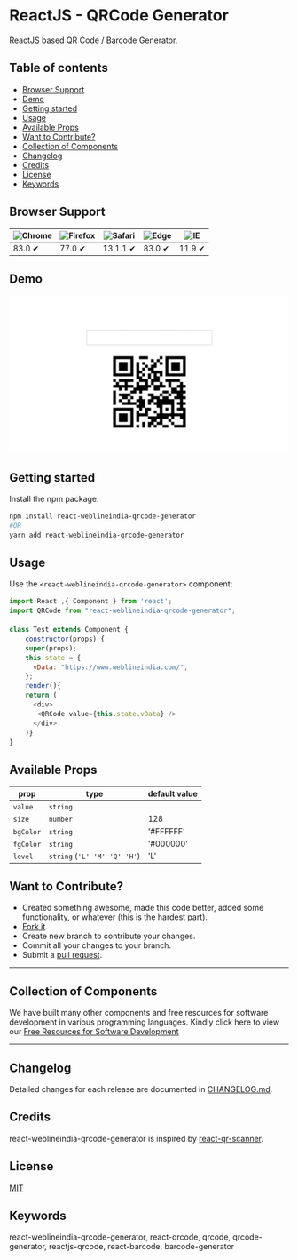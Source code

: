 # ReactJS - QRCode Generator

ReactJS based QR Code / Barcode Generator.

## Table of contents

- [Browser Support](#browser-support)
- [Demo](#demo)
- [Getting started](#getting-started)
- [Usage](#usage)
- [Available Props](#available-props)
- [Want to Contribute?](#want-to-contribute)
- [Collection of Components](#collection-of-components)
- [Changelog](#changelog)
- [Credits](#credits)
- [License](#license)
- [Keywords](#Keywords)

## Browser Support

| ![Chrome](https://raw.github.com/alrra/browser-logos/master/src/chrome/chrome_48x48.png) | ![Firefox](https://raw.github.com/alrra/browser-logos/master/src/firefox/firefox_48x48.png) | ![Safari](https://raw.github.com/alrra/browser-logos/master/src/safari/safari_48x48.png) | ![Edge](https://raw.github.com/alrra/browser-logos/master/src/edge/edge_48x48.png) | ![IE](https://raw.github.com/alrra/browser-logos/master/src/archive/internet-explorer_9-11/internet-explorer_9-11_48x48.png) |
| ---------------------------------------------------------------------------------------- | ------------------------------------------------------------------------------------------- | ---------------------------------------------------------------------------------------- | ---------------------------------------------------------------------------------- | ---------------------------------------------------------------------------------------------------------------------------- |
| 83.0 ✔                                                                                   | 77.0 ✔                                                                                      | 13.1.1 ✔                                                                                 | 83.0 ✔                                                                             | 11.9 ✔                                                                                                                       |

## Demo

[![](qrcode.gif)](https://github.com/weblineindia/ReactJS-QRCode-Generator/qrcode.gif)

## Getting started

Install the npm package:

```bash
npm install react-weblineindia-qrcode-generator
#OR
yarn add react-weblineindia-qrcode-generator
```

## Usage

Use the `<react-weblineindia-qrcode-generator>` component:

```js
import React ,{ Component } from 'react';
import QRCode from "react-weblineindia-qrcode-generator";

class Test extends Component {
    constructor(props) {
    super(props);
    this.state = {
      vData: "https://www.weblineindia.com/",
    };
    render(){
    return (
      <div>
       <QRCode value={this.state.vData} />
      </div>
    )}
}
```

## Available Props

| prop      | type                         | default value |
| --------- | ---------------------------- | ------------- |
| `value`   | `string`                     |
| `size`    | `number`                     | 128           |
| `bgColor` | `string`                     | '#FFFFFF'     |
| `fgColor` | `string`                     | '#000000'     |
| `level`   | `string` (`'L' 'M' 'Q' 'H'`) | 'L'           |


## Want to Contribute?

- Created something awesome, made this code better, added some functionality, or whatever (this is the hardest part).
- [Fork it](http://help.github.com/forking/).
- Create new branch to contribute your changes.
- Commit all your changes to your branch.
- Submit a [pull request](http://help.github.com/pull-requests/).

---

## Collection of Components

We have built many other components and free resources for software development in various programming languages. Kindly click here to view our [Free Resources for Software Development](https://www.weblineindia.com/software-development-resources.html)

---

## Changelog

Detailed changes for each release are documented in [CHANGELOG.md](./CHANGELOG.md).

## Credits

react-weblineindia-qrcode-generator is inspired by [react-qr-scanner](https://www.npmjs.com/package/react-qr-scanner).


## License

[MIT](LICENSE)

[mit]: https://github.com/weblineindia/ReactJS-QRCode-Generator/blob/master/LICENSE

## Keywords

react-weblineindia-qrcode-generator, react-qrcode, qrcode, qrcode-generator, reactjs-qrcode, react-barcode, barcode-generator
